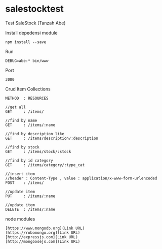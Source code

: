 # salestocktest
Test SaleStock (Tanzah Abe)

Install depedensi module
```
npm install --save
```

Run
```
DEBUG=abe:* bin/www
```

Port
```
3000
```

Crud Item Collections
```
METHOD  : RESOURCES

//get all
GET     : /items/

//find by name
GET     : /items/:name

//find by description like
GET     : /items/description/:description

//find by stock
GET     : /items/stock/:stock

//find by id category
GET     : /items/category/:type_cat

//insert item 
//header : Content-Type , value : application/x-www-form-urlencoded
POST    : /items/

//update item
PUT     : /items/:name

//update item
DELETE  : /items/:name

```
node modules
```
[https://www.mongodb.org](Link URL)
[https://robomongo.org](Link URL)
[http://expressjs.com](Link URL)
[http://mongoosejs.com](Link URL)
```

